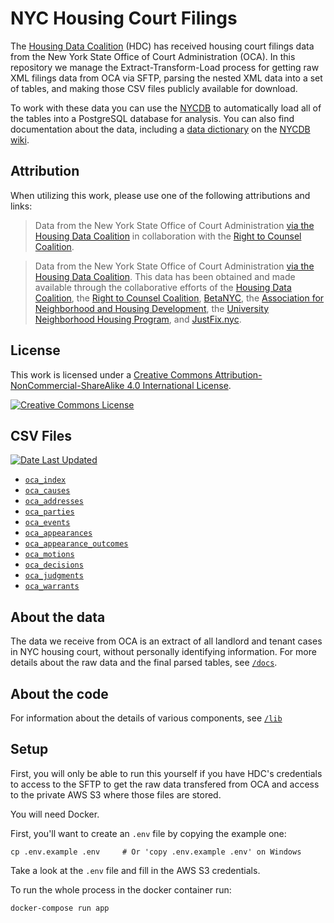 # NYC Housing Court Filings

The [Housing Data Coalition](https://www.housingdatanyc.org/) (HDC) has received housing court filings data from the New York State Office of Court Administration (OCA). In this repository we manage the Extract-Transform-Load process for getting raw XML filings data from OCA via SFTP, parsing the nested XML data into a set of tables, and making those CSV files publicly available for download.

To work with these data you can use the [NYCDB](https://github.com/nycdb/nycdb) to automatically load all of the tables into a PostgreSQL database for analysis. You can also find documentation about the data, including a [data dictionary](https://docs.google.com/spreadsheets/d/1GMDomQr8gEave6uLpLby9gQU0oMoGRL39kQdNbBJEqE) on the [NYCDB wiki](https://github.com/nycdb/nycdb/wiki/Dataset:-OCA-Housing-Court-Records).

## Attribution

When utilizing this work, please use one of the following attributions and links:

> Data from the New York State Office of Court Administration [via the Housing Data Coalition](https://github.com/housing-data-coalition/oca) in collaboration with the [Right to Counsel Coalition](https://www.righttocounselnyc.org/).

> Data from the New York State Office of Court Administration [via the Housing Data Coalition](https://github.com/housing-data-coalition/oca). This data has been obtained and made available through the collaborative efforts of the [Housing Data Coalition](https://www.housingdatanyc.org/), the [Right to Counsel Coalition](https://www.righttocounselnyc.org/), [BetaNYC](https://beta.nyc/), the [Association for Neighborhood and Housing Development](https://anhd.org/), the [University Neighborhood Housing Program](https://unhp.org), and [JustFix.nyc](https://www.justfix.nyc/).

## License 

This work is licensed under a [Creative Commons Attribution-NonCommercial-ShareAlike 4.0 International License](http://creativecommons.org/licenses/by-nc-sa/4.0/). 

<a rel="license" href="http://creativecommons.org/licenses/by-nc-sa/4.0/"><img alt="Creative Commons License" style="border-width:0" src="https://i.creativecommons.org/l/by-nc-sa/4.0/88x31.png" /></a>

## CSV Files

[![Date Last Updated](https://oca-data.s3.amazonaws.com/public/last-updated-shield.png)](https://oca-data.s3.amazonaws.com/public/last-updated-date.txt)

* [`oca_index`](https://s3.amazonaws.com/oca-data/public/oca_index.csv)
* [`oca_causes`](https://s3.amazonaws.com/oca-data/public/oca_causes.csv)
* [`oca_addresses`](https://s3.amazonaws.com/oca-data/public/oca_addresses.csv)
* [`oca_parties`](https://s3.amazonaws.com/oca-data/public/oca_parties.csv)
* [`oca_events`](https://s3.amazonaws.com/oca-data/public/oca_events.csv)
* [`oca_appearances`](https://s3.amazonaws.com/oca-data/public/oca_appearances.csv)
* [`oca_appearance_outcomes`](https://s3.amazonaws.com/oca-data/public/oca_appearance_outcomes.csv)
* [`oca_motions`](https://s3.amazonaws.com/oca-data/public/oca_motions.csv)
* [`oca_decisions`](https://s3.amazonaws.com/oca-data/public/oca_decisions.csv)
* [`oca_judgments`](https://s3.amazonaws.com/oca-data/public/oca_judgments.csv)
* [`oca_warrants`](https://s3.amazonaws.com/oca-data/public/oca_warrants.csv)


## About the data

The data we receive from OCA is an extract of all landlord and tenant cases in NYC housing court, without personally identifying information. For more details about the raw data and the final parsed tables, see [`/docs`](/docs).

## About the code

For information about the details of various components, see [`/lib`](/lib)

## Setup

First, you will only be able to run this yourself if you have HDC's credentials to access to the SFTP to get the raw data transfered from OCA and access to the private AWS S3 where those files are stored. 

You will need Docker.

First, you'll want to create an `.env` file by copying the example one:

```
cp .env.example .env     # Or 'copy .env.example .env' on Windows
```

Take a look at the `.env` file and fill in the AWS S3 credentials.


To run the whole process in the docker container run:

```
docker-compose run app
```



